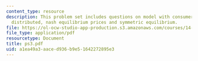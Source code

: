 ```yaml
---
content_type: resource
description: This problem set includes questions on model with consumers uniformly
  distributed, nash equilibrium prices and symmetric equilibrium.
file: https://ol-ocw-studio-app-production.s3.amazonaws.com/courses/14-271-industrial-organization-i-fall-2005/a1ea49a3aaced936b9e51642272895e3_ps3.pdf
file_type: application/pdf
resourcetype: Document
title: ps3.pdf
uid: a1ea49a3-aace-d936-b9e5-1642272895e3
---
```

